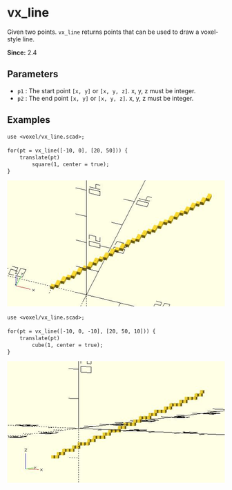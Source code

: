 # vx_line

Given two points. `vx_line` returns points that can be used to draw a voxel-style line.

**Since:** 2.4

## Parameters

- `p1` : The start point `[x, y]` or `[x, y, z]`. x, y, z must be integer.
- `p2` : The end point `[x, y]` or `[x, y, z]`. x, y, z must be integer.

## Examples

	use <voxel/vx_line.scad>;

	for(pt = vx_line([-10, 0], [20, 50])) {
		translate(pt) 
			square(1, center = true);
	}

![vx_line](images/lib2x-vx_line-1.JPG)

	use <voxel/vx_line.scad>;

	for(pt = vx_line([-10, 0, -10], [20, 50, 10])) {
		translate(pt) 
			cube(1, center = true);
	}

![vx_line](images/lib2x-vx_line-2.JPG)

